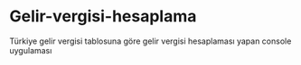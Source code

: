 # Gelir-vergisi-hesaplama
Türkiye gelir vergisi tablosuna göre gelir vergisi hesaplaması yapan console uygulaması
